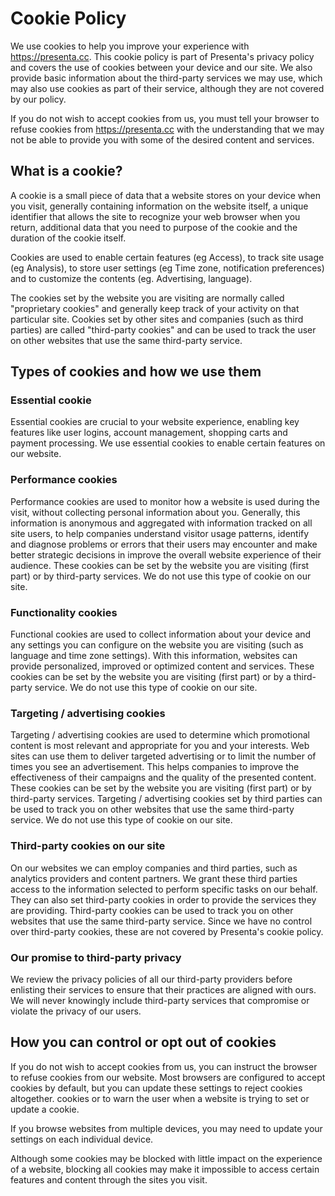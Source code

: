 # Cookie Policy

We use cookies to help you improve your experience with https://presenta.cc. This cookie policy is part of Presenta's privacy policy and covers the use of cookies between your device and our site. We also provide basic information about the third-party services we may use, which may also use cookies as part of their service, although they are not covered by our policy.

If you do not wish to accept cookies from us, you must tell your browser to refuse cookies from https://presenta.cc with the understanding that we may not be able to provide you with some of the desired content and services.

## What is a cookie?

A cookie is a small piece of data that a website stores on your device when you visit, generally containing information on the website itself, a unique identifier that allows the site to recognize your web browser when you return, additional data that you need to purpose of the cookie and the duration of the cookie itself.

Cookies are used to enable certain features (eg Access), to track site usage (eg Analysis), to store user settings (eg Time zone, notification preferences) and to customize the contents (eg. Advertising, language).

The cookies set by the website you are visiting are normally called "proprietary cookies" and generally keep track of your activity on that particular site. Cookies set by other sites and companies (such as third parties) are called "third-party cookies" and can be used to track the user on other websites that use the same third-party service.

## Types of cookies and how we use them

### Essential cookie

Essential cookies are crucial to your website experience, enabling key features like user logins, account management, shopping carts and payment processing. We use essential cookies to enable certain features on our website.

### Performance cookies

Performance cookies are used to monitor how a website is used during the visit, without collecting personal information about you. Generally, this information is anonymous and aggregated with information tracked on all site users, to help companies understand visitor usage patterns, identify and diagnose problems or errors that their users may encounter and make better strategic decisions in improve the overall website experience of their audience. These cookies can be set by the website you are visiting (first part) or by third-party services. We do not use this type of cookie on our site.

### Functionality cookies

Functional cookies are used to collect information about your device and any settings you can configure on the website you are visiting (such as language and time zone settings). With this information, websites can provide personalized, improved or optimized content and services. These cookies can be set by the website you are visiting (first part) or by a third-party service. We do not use this type of cookie on our site.

### Targeting / advertising cookies

Targeting / advertising cookies are used to determine which promotional content is most relevant and appropriate for you and your interests. Web sites can use them to deliver targeted advertising or to limit the number of times you see an advertisement. This helps companies to improve the effectiveness of their campaigns and the quality of the presented content. These cookies can be set by the website you are visiting (first part) or by third-party services. Targeting / advertising cookies set by third parties can be used to track you on other websites that use the same third-party service. We do not use this type of cookie on our site.

### Third-party cookies on our site

On our websites we can employ companies and third parties, such as analytics providers and content partners. We grant these third parties access to the information selected to perform specific tasks on our behalf. They can also set third-party cookies in order to provide the services they are providing. Third-party cookies can be used to track you on other websites that use the same third-party service. Since we have no control over third-party cookies, these are not covered by Presenta's cookie policy.

### Our promise to third-party privacy

We review the privacy policies of all our third-party providers before enlisting their services to ensure that their practices are aligned with ours. We will never knowingly include third-party services that compromise or violate the privacy of our users.

## How you can control or opt out of cookies

If you do not wish to accept cookies from us, you can instruct the browser to refuse cookies from our website. Most browsers are configured to accept cookies by default, but you can update these settings to reject cookies altogether. cookies or to warn the user when a website is trying to set or update a cookie.

If you browse websites from multiple devices, you may need to update your settings on each individual device.

Although some cookies may be blocked with little impact on the experience of a website, blocking all cookies may make it impossible to access certain features and content through the sites you visit.